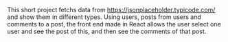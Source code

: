 This short project fetchs data from https://jsonplaceholder.typicode.com/ and show them in different types. 
Using users, posts from users and comments to a post, the front end made in React allows the user select one user and see the post of this, and then see the comments of that post.
